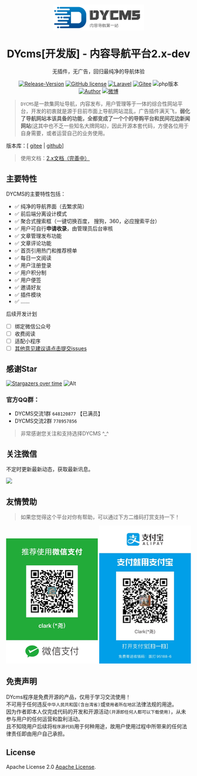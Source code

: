 <div align="center">
<img src="./public/static/dycms/images/logo2.png" width="250">
    <h1>DYcms[开发版] - 内容导航平台2.x-dev</h1>
    <p>无插件，无广告，回归最纯净的导航体验</p>
      <a href="https://github.com/dongyao8/dycms/releases"><img src="https://img.shields.io/github/v/release/dongyao8/dycms.svg?logo=git&" alt="Release-Version"></a>
      <a href="https://github.com/dongyao8/dycms/blob/master/LICENSE"><img alt="GitHub license" src="https://img.shields.io/github/license/dongyao8/dycms"></a>
      <a href="https://github.com/dongyao8/dycms"><img src="https://img.shields.io/badge/Laravel-V9.x+-ff2c1f.svg?logo=laravel" alt="Laravel"></a>
      <a href="https://gitee.com/dongyao/dycms"><img src="https://img.shields.io/badge/Gitee-码云-CC3333.svg?logo=gitee" alt="Gitee"></a>
      <a><img src="https://img.shields.io/badge/PHP-v8.0+-5a78b7.svg?logo=PHP" alt="php版本"></a>
    <br>
    <a href="https://www.dongyao.ren"><img src="https://img.shields.io/badge/author-clark-27c4f2.svg?logo=github" alt="Author"></a>
     <a href="https://weibo.com/u/21376252"><img src="https://img.shields.io/badge/微博-21376252-ff8200.svg?logo=Sina Weibo" alt="微博"></a>
    <!-- <a href="/"><img src="https://img.shields.io/badge/赞赏-开发不易-CC3333.svg?logo=Buy-Me-A-Coffee" alt="赞赏支持"></a>
    <a href="/"><img src="https://img.shields.io/badge/捐赠-微信-68b600.svg?logo=WeChat" alt="微信捐赠"></a>
    <a href="/"><img src="https://img.shields.io/badge/捐赠-支付宝-00a2ef.svg?logo=AliPay" alt="支付宝捐赠"></a> -->

</div>  

>  `DYCMS`是一款集网址导航，内容发布，用户管理等于一体的综合性网站平台，开发的初衷就是源于目前市面上导航网站混乱，广告插件满天飞，**弱化了导航网站本该具备的功能，全都变成了一个个的导购平台和民间花边新闻网站**(这其中也不乏一些知名大牌网站)，因此开源本套代码，方便各位用于自身需要，或者运营自己的业务使用。

版本库：[ [gitee](https://gitee.com/dongyao/dycms) | [github](https://github.com/dongyao8/dycms)]

> 使用文档：[2.x文档（完善中）](http://docs.dongyao.ren/dycms-docs)

## 主要特性

DYCMS的主要特性包括：

- ✅   纯净的导航界面（去繁求简）
- ✅   前后端分离设计模式
- ✅   聚合式搜索框（一键切换百度， 搜狗，360，必应搜索平台）
- ✅   用户可自行**申请收录**，由管理员后台审核
- ✅   文章管理发布功能
- ✅   文章评论功能
- ✅   首页引用热门和推荐榜单
- ✅   每日一文阅读
- ✅   用户注册登录
- ✅   用户积分制
- ✅   用户便签
- ✅   邀请好友
- ✅   插件模块
- ✅   ……


后续开发计划
- [ ] 绑定微信公众号
- [ ] 收费阅读
- [ ] 适配小程序
- [ ] [其他意见建议请点击提交issues](https://github.com/dongyao8/dycms/issues)

## 感谢Star

[![Stargazers over time](https://starchart.cc/dongyao8/dycms.svg)](https://starchart.cc/dongyao8/dycms)
![Alt](https://repobeats.axiom.co/api/embed/0b185dce97f94fc36517abf5695457f822d402f0.svg "Repobeats analytics image")


### 官方QQ群：

- DYCMS交流1群 `648120877` 【已满员】
- DYCMS交流2群 `778957856`
> 非常感谢您关注和支持选择DYCMS ^\_^

## 关注微信

不定时更新最新动态，获取最新讯息。

![](http://docs.dongyao.ren/dycms-docs/static/images/wechat.jpg)

## 友情赞助
> 如果您觉得这个平台对你有帮助，可以通过下方二维码打赏支持一下！


<img src="./public/static/dycms/images/wechat.jpg" width="250">
<img src="./public/static/dycms/images/alipay.jpg" width="250">


## 免责声明

DYcms程序是免费开源的产品，仅用于学习交流使用！       
不可用于任何违反`中华人民共和国(含台湾省)`或`使用者所在地区`法律法规的用途。      
因为作者即本人仅完成代码的开发和开源活动`(开源即任何人都可以下载使用)`，从未参与用户的任何运营和盈利活动。    
且不知晓用户后续将`程序源代码`用于何种用途，故用户使用过程中所带来的任何法律责任即由用户自己承担。

## License

Apache License 2.0 [Apache License](https://github.com/dongyao8/dycms/blob/master/LICENSE).
